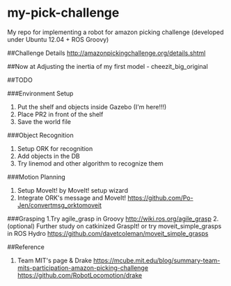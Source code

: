 # my-pick-challenge
My repo for implementing a robot for amazon picking challenge (developed under Ubuntu 12.04 + ROS Groovy)

##Challenge Details
http://amazonpickingchallenge.org/details.shtml

##Now at
Adjusting the inertia of my first model - cheezit_big_original

##TODO

###Environment Setup
1. Put the shelf and objects inside Gazebo (I'm here!!!)
2. Place PR2 in front of the shelf
3. Save the world file

###Object Recognition 
1. Setup ORK for recognition
2. Add objects in the DB
3. Try linemod and other algorithm to recognize them

###Motion Planning
1. Setup MoveIt! by MoveIt! setup wizard
2. Integrate ORK's message and MoveIt!
   https://github.com/Po-Jen/convertmsg_orktomoveit

###Grasping
1.Try agile_grasp in Groovy
   http://wiki.ros.org/agile_grasp
2.(optional) Further study on catkinized GraspIt! or try moveit_simple_grasps in ROS Hydro
   https://github.com/davetcoleman/moveit_simple_grasps

##Reference

1. Team MIT's page & Drake
   https://mcube.mit.edu/blog/summary-team-mits-participation-amazon-picking-challenge
   https://github.com/RobotLocomotion/drake
